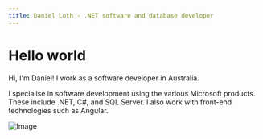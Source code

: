 ```yaml
---
title: Daniel Loth - .NET software and database developer
---
```


# Hello world
Hi, I'm Daniel! I work as a software developer in Australia.

I specialise in software development using the various Microsoft products.
These include .NET, C#, and SQL Server. I also work with front-end technologies such as Angular.

![Image](~/DanielLoth.png)